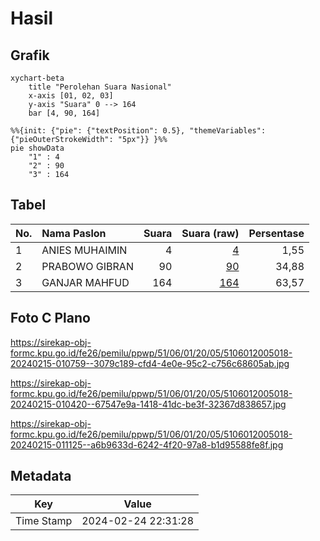 # Hasil

## Grafik

```mermaid
xychart-beta
    title "Perolehan Suara Nasional"
    x-axis [01, 02, 03]
    y-axis "Suara" 0 --> 164
    bar [4, 90, 164]
```

```mermaid
%%{init: {"pie": {"textPosition": 0.5}, "themeVariables": {"pieOuterStrokeWidth": "5px"}} }%%
pie showData
    "1" : 4
    "2" : 90
    "3" : 164
```

## Tabel

| No. | Nama Paslon    | Suara | Suara (raw) | Persentase |
|:--- |:-------------- | -----:| -----------:| ----------:|
| 1   | ANIES MUHAIMIN | 4     | [4][p-1]    | 1,55       |
| 2   | PRABOWO GIBRAN | 90    | [90][p-2]   | 34,88      |
| 3   | GANJAR MAHFUD  | 164   | [164][p-3]  | 63,57      |


[p-1]: https://github.com/gigit-pemilu/pemilu-2024/blob/main/pilpres/hitung-suara/sub/51-bali/sub/06-bangli/sub/01-susut/sub/2005-sulahan/sub/018-tps/sub/paslon-1.txt
[p-2]: https://github.com/gigit-pemilu/pemilu-2024/blob/main/pilpres/hitung-suara/sub/51-bali/sub/06-bangli/sub/01-susut/sub/2005-sulahan/sub/018-tps/sub/paslon-2.txt
[p-3]: https://github.com/gigit-pemilu/pemilu-2024/blob/main/pilpres/hitung-suara/sub/51-bali/sub/06-bangli/sub/01-susut/sub/2005-sulahan/sub/018-tps/sub/paslon-3.txt

## Foto C Plano

https://sirekap-obj-formc.kpu.go.id/fe26/pemilu/ppwp/51/06/01/20/05/5106012005018-20240215-010759--3079c189-cfd4-4e0e-95c2-c756c68605ab.jpg

https://sirekap-obj-formc.kpu.go.id/fe26/pemilu/ppwp/51/06/01/20/05/5106012005018-20240215-010420--67547e9a-1418-41dc-be3f-32367d838657.jpg

https://sirekap-obj-formc.kpu.go.id/fe26/pemilu/ppwp/51/06/01/20/05/5106012005018-20240215-011125--a6b9633d-6242-4f20-97a8-b1d95588fe8f.jpg


## Metadata

| Key        | Value               |
| ---------- | ------------------- |
| Time Stamp | 2024-02-24 22:31:28 |




